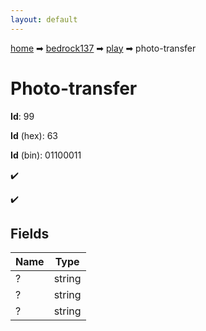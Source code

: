 ```yaml
---
layout: default
---
```


[home](/) ➡ [bedrock137](/protocol/bedrock137) ➡ [play](/protocol/bedrock137/play) ➡ photo-transfer

# Photo-transfer

**Id**: 99

**Id** (hex): 63

**Id** (bin): 01100011

✔️

✔️

## Fields

Name | Type
---|---
? | string
? | string
? | string

